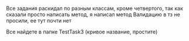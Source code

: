 Все задания раскидал по разным классам, кроме четвертого, так как сказали просто написать метод, я написал метод
Валидацию в тз не просили, ее тут почти нет

Все найдете в папке TestTask3 (кривое название, простите)
